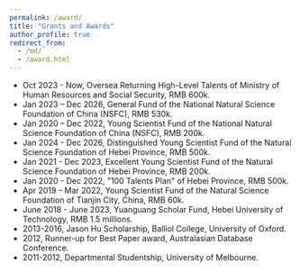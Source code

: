 ```yaml
---
permalink: /award/
title: "Grants and Awards"
author_profile: true
redirect_from: 
  - /md/
  - /award.html
---
```

-  Oct 2023 - Now, Oversea Returning High-Level Talents of Ministry of Human Resources and Social Security, RMB 600k.
-  Jan 2023 – Dec 2026, General Fund of the National Natural Science Foundation of China (NSFC), RMB 530k.
-  Jan 2020 – Dec 2022, Young Scientist Fund of the National Natural Science Foundation of China (NSFC), RMB 200k. 
-  Jan 2024 - Dec 2026, Distinguished Young Scientist Fund of the Natural Science Foundation of Hebei Province, RMB 500k.  
-  Jan 2021 - Dec 2023, Excellent Young Scientist Fund of the Natural Science Foundation of Hebei Province, RMB 200k.  
-  Jan 2020 - Dec 2022, "100 Talents Plan" of Hebei Province, RMB 500k.  
-  Apr 2019 – Mar 2022, Young Scientist Fund of the Natural Science Foundation of Tianjin City, China, RMB 60k.  
-  June 2018 - June 2023, Yuanguang Scholar Fund, Hebei University of Technology, RMB 1.5 millions.  
-  2013-2016, Jason Hu Scholarship, Balliol College, University of Oxford.  
-  2012, Runner-up for Best Paper award, Australasian Database Conference.  
-  2011-2012, Departmental Studentship, University of Melbourne.  
